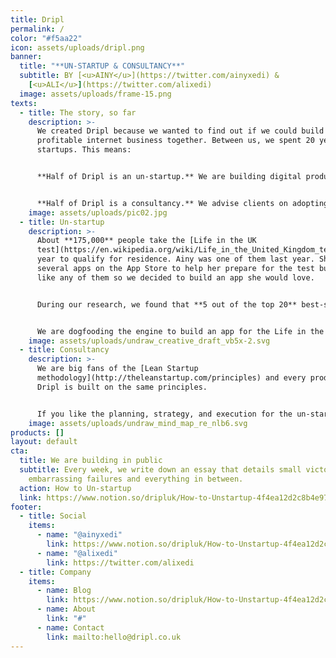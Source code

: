 ```yaml
---
title: Dripl
permalink: /
color: "#f5aa22"
icon: assets/uploads/dripl.png
banner:
  title: "**UN-STARTUP & CONSULTANCY**"
  subtitle: BY [<u>AINY</u>](https://twitter.com/ainyxedi) &
    [<u>ALI</u>](https://twitter.com/alixedi)
  image: assets/uploads/frame-15.png
texts:
  - title: The story, so far
    description: >-
      We created Dripl because we wanted to find out if we could build a
      profitable internet business together. Between us, we spent 20 years at
      startups. This means:


      **Half of Dripl is an un-startup.** We are building digital products but we are not seeking hockey stick growth, looking for venture capital, or working 100-hour weeks.


      **Half of Dripl is a consultancy.** We advise clients on adopting Lean Startup principles in the enterprise. This helps us fund the un-startup, but we are also very good at this.
    image: assets/uploads/pic02.jpg
  - title: Un-startup
    description: >-
      About **175,000** people take the [Life in the UK
      test](https://en.wikipedia.org/wiki/Life_in_the_United_Kingdom_test) every
      year to qualify for residence. Ainy was one of them last year. She tried
      several apps on the App Store to help her prepare for the test but didn't
      like any of them so we decided to build an app she would love.


      During our research, we found that **5 out of the top 20** best-selling apps on the App Store were for test-preparation so we took a step back & built an engine that transforms a spreadsheet of multiple-choice questions into a beautiful, singing-and-dancing test-preparation app for the iPhone.


      We are dogfooding the engine to build an app for the Life in the UK test. This will be followed by more test-preparation apps until we feel we have something reproducible. At this point, we might launch the engine as a **no-code solution for building test-preparation apps.**
    image: assets/uploads/undraw_creative_draft_vb5x-2.svg
  - title: Consultancy
    description: >-
      We are big fans of the [Lean Startup
      methodology](http://theleanstartup.com/principles) and every product at
      Dripl is built on the same principles. 


      If you like the planning, strategy, and execution for the un-startup, **we can help you do the same** for your product or business. [Please reach out  ](mailto:hello@dripl.co.uk) and we will be happy to discuss if we can help you and how.
    image: assets/uploads/undraw_mind_map_re_nlb6.svg
products: []
layout: default
cta:
  title: We are building in public
  subtitle: Every week, we write down an essay that details small victories,
    embarrassing failures and everything in between.
  action: How to Un-startup
  link: https://www.notion.so/dripluk/How-to-Unstartup-4f4ea12d2c8b4e97be3fce5667a08d17
footer:
  - title: Social
    items:
      - name: "@ainyxedi"
        link: https://www.notion.so/dripluk/How-to-Unstartup-4f4ea12d2c8b4e97be3fce5667a08d17#f7cc15e014ad4157a7f44afc5f9f2158
      - name: "@alixedi"
        link: https://twitter.com/alixedi
  - title: Company
    items:
      - name: Blog
        link: https://www.notion.so/dripluk/How-to-Unstartup-4f4ea12d2c8b4e97be3fce5667a08d17
      - name: About
        link: "#"
      - name: Contact
        link: mailto:hello@dripl.co.uk
---
```

